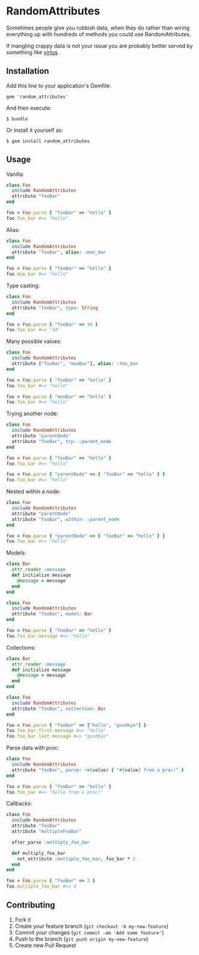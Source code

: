 # RandomAttributes

Sometimes people give you rubbish data, when they do rather than wiring
everything up with hundreds of methods you could use RandomAttributes.

If mangling crappy data is not your issue you are probably better served by
something like [virtus](https://github.com/solnic/virtus).

## Installation

Add this line to your application's Gemfile:

    gem 'random_attributes'

And then execute:

    $ bundle

Or install it yourself as:

    $ gem install random_attributes

## Usage

Vanilla:

```ruby
class Foo
  include RandomAttributes
  attribute "fooBar"
end

foo = Foo.parse { "fooBar" => "hello" }
foo.foo_bar #=> "hello"
```

Alias:

```ruby
class Foo
  include RandomAttributes
  attribute "fooBar", alias: :moo_bar
end

foo = Foo.parse { "fooBar" => "hello" }
foo.moo_bar #=> "hello"
```

Type casting:

```ruby
class Foo
  include RandomAttributes
  attribute "fooBar", type: String
end

foo = Foo.parse { "fooBar" => 34 }
foo.foo_bar #=> "34"
```

Many possible values:

```ruby
class Foo
  include RandomAttributes
  attribute ["fooBar", "mooBar"], alias: :foo_bar
end

foo = Foo.parse { "fooBar" => "hello" }
foo.foo_bar #=> "hello"

foo = Foo.parse { "mooBar" => "hello" }
foo.foo_bar #=> "hello"
```

Trying another node:

```ruby
class Foo
  include RandomAttributes
  attribute "parentNode"
  attribute "fooBar", try: :parent_node
end

foo = Foo.parse { "fooBar" => "hello" }
foo.foo_bar #=> "hello"

foo = Foo.parse { "parentNode" => { "fooBar" => "hello" } }
foo.foo_bar #=> "hello"
```

Nested within a node:

```ruby
class Foo
  include RandomAttributes
  attribute "parentNode"
  attribute "fooBar", within: :parent_node
end

foo = Foo.parse { "parentNode" => { "fooBar" => "hello" } }
foo.foo_bar #=> "hello"
```

Models:

```ruby
class Bar
  attr_reader :message
  def initialize message
    @message = message
  end
end

class Foo
  include RandomAttributes
  attribute "fooBar", model: Bar
end

foo = Foo.parse { "fooBar" => "hello" }
foo.foo_bar.message #=> "hello"
```

Collections:

```ruby
class Bar
  attr_reader :message
  def initialize message
    @message = message
  end
end

class Foo
  include RandomAttributes
  attribute "fooBar", collection: Bar
end

foo = Foo.parse { "fooBar" => ["hello", "goodbye"] }
foo.foo_bar.first.message #=> "hello"
foo.foo_bar.last.message #=> "goodbye"
```

Parse data with proc:

```ruby
class Foo
  include RandomAttributes
  attribute "fooBar", parse: ->(value) { "#{value} from a proc!" }
end

foo = Foo.parse { "fooBar" => "hello" }
foo.foo_bar #=> "hello from a proc!"
```

Callbacks:

```ruby
class Foo
  include RandomAttributes
  attribute "fooBar"
  attribute "multipleFooBar"

  after_parse :multiply_foo_bar

  def multiply_foo_bar
    set_attribute :multiple_foo_bar, foo_bar * 2
  end
end

foo = Foo.parse { "fooBar" => 2 }
foo.multiple_foo_bar #=> 4
```

## Contributing

1. Fork it
2. Create your feature branch (`git checkout -b my-new-feature`)
3. Commit your changes (`git commit -am 'Add some feature'`)
4. Push to the branch (`git push origin my-new-feature`)
5. Create new Pull Request
